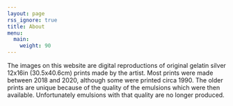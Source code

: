 ```yaml
---
layout: page
rss_ignore: true
title: About
menu:
  main:
    weight: 90
---
```

The images on this website are digital reproductions of original gelatin silver 12x16in (30.5x40.6cm) prints made by the artist. Most prints were made between 2018 and 2020, although some were printed circa 1990. The older prints are unique because of the quality of the emulsions which were then available. Unfortunately emulsions with that quality are no longer produced.
